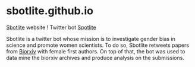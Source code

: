 # sbotlite.github.io
[Sbotlite](https://sbotlite.github.io/) website !
Twitter bot [Spotlite](https://twitter.com/sbotlite) 


Sbotlite is a twitter bot whose mission is to investigate gender bias in science and promote women scientists. To do so, Sbotlite retweets papers from [Biorxiv](https://www.biorxiv.org/) with female first authors. On top of that, the bot was used to data mine the biorxiv archives and produce analysis on the submissions.
